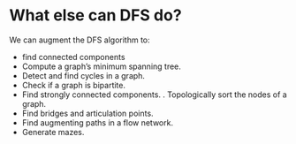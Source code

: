 # What else can DFS do?
We can augment the DFS algorithm to:
- find connected components
- Compute a graph’s minimum spanning tree.
- Detect and find cycles in a graph.
- Check if a graph is bipartite.
- Find strongly connected components.
. Topologically sort the nodes of a graph.
- Find bridges and articulation points.
- Find augmenting paths in a flow network.
- Generate mazes.
